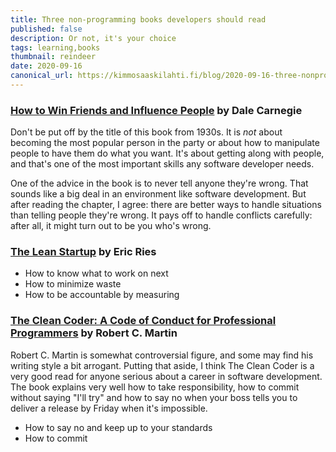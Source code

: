 ```yaml
---
title: Three non-programming books developers should read
published: false
description: Or not, it's your choice
tags: learning,books
thumbnail: reindeer
date: 2020-09-16
canonical_url: https://kimmosaaskilahti.fi/blog/2020-09-16-three-nonprogramming-books/
---
```


<!-- http://localhost:8000/blog/2020-09-16-three-nonprogramming-books/ -->

### [How to Win Friends and Influence People](https://www.goodreads.com/book/show/4865.How_to_Win_Friends_and_Influence_People) by Dale Carnegie

Don't be put off by the title of this book from 1930s. It is *not* about becoming the most popular person in the party or about how to manipulate people to have them do what you want. It's about getting along with people, and that's one of the most important skills any software developer needs.

One of the advice in the book is to never tell anyone they're wrong. That sounds like a big deal in an environment like software development. But after reading the chapter, I agree: there are better ways to handle situations than telling people they're wrong. It pays off to handle conflicts carefully: after all, it might turn out to be you who's wrong.

### [The Lean Startup](https://www.goodreads.com/book/show/10127019-the-lean-startup) by Eric Ries

- How to know what to work on next
- How to minimize waste
- How to be accountable by measuring

### [The Clean Coder: A Code of Conduct for Professional Programmers](https://www.goodreads.com/book/show/10284614-the-clean-coder) by Robert C. Martin

Robert C. Martin is somewhat controversial figure, and some may find his writing style a bit arrogant. Putting that aside, I think The Clean Coder is a very good read for anyone serious about a career in software development. The book explains very well how to take responsibility, how to commit without saying "I'll try" and how to say no when your boss tells you to deliver a release by Friday when it's impossible.

- How to say no and keep up to your standards
- How to commit

